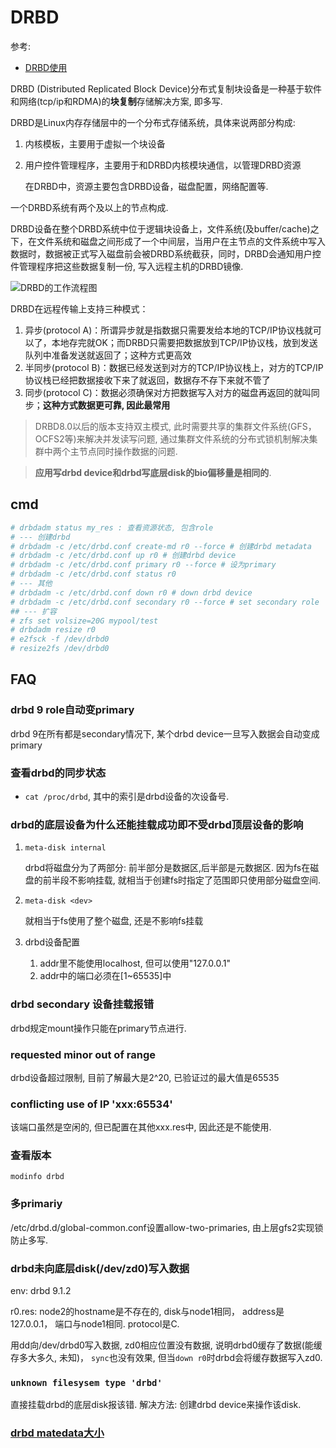 # DRBD
参考:
- [DRBD使用](https://documentation.suse.com/zh-cn/sle-ha/11-SP4/html/SLE-ha-guide/cha-ha-drbd.html)

DRBD (Distributed Replicated Block Device)分布式复制块设备是一种基于软件和网络(tcp/ip和RDMA)的**块复制**存储解决方案, 即多写.

DRBD是Linux内存存储层中的一个分布式存储系统，具体来说两部分构成:
1. 内核模板，主要用于虚拟一个块设备
1. 用户控件管理程序，主要用于和DRBD内核模块通信，以管理DRBD资源

    在DRBD中，资源主要包含DRBD设备，磁盘配置，网络配置等.

一个DRBD系统有两个及以上的节点构成.

DRBD设备在整个DRBD系统中位于逻辑块设备上，文件系统(及buffer/cache)之下，在文件系统和磁盘之间形成了一个中间层，当用户在主节点的文件系统中写入数据时，数据被正式写入磁盘前会被DRBD系统截获，同时，DRBD会通知用户控件管理程序把这些数据复制一份, 写入远程主机的DRBD镜像.

![DRBD的工作流程图](http://s3.51cto.com/wyfs02/M00/25/7A/wKiom1NgbRPzAB4LAABNdBRd5XE362.gif)

DRBD在远程传输上支持三种模式：
1. 异步(protocol A)：所谓异步就是指数据只需要发给本地的TCP/IP协议栈就可以了，本地存完就OK；而DRBD只需要把数据放到TCP/IP协议栈，放到发送队列中准备发送就返回了；这种方式更高效
1. 半同步(protocol B)：数据已经发送到对方的TCP/IP协议栈上，对方的TCP/IP协议栈已经把数据接收下来了就返回，数据存不存下来就不管了
1. 同步(protocol C)：数据必须确保对方把数据写入对方的磁盘再返回的就叫同步；**这种方式数据更可靠, 因此最常用**

> DRBD8.0以后的版本支持双主模式, 此时需要共享的集群文件系统(GFS，OCFS2等)来解决并发读写问题, 通过集群文件系统的分布式锁机制解决集群中两个主节点同时操作数据的问题.

> **应用写drbd device和drbd写底层disk的bio偏移量是相同的**.

## cmd
```bash
# drbdadm status my_res : 查看资源状态, 包含role
# --- 创建drbd
# drbdadm -c /etc/drbd.conf create-md r0 --force # 创建drbd metadata
# drbdadm -c /etc/drbd.conf up r0 # 创建drbd device
# drbdadm -c /etc/drbd.conf primary r0 --force # 设为primary
# drbdadm -c /etc/drbd.conf status r0
# --- 其他
# drbdadm -c /etc/drbd.conf down r0 # down drbd device
# drbdadm -c /etc/drbd.conf secondary r0 --force # set secondary role
## --- 扩容
# zfs set volsize=20G mypool/test
# drbdadm resize r0
# e2fsck -f /dev/drbd0
# resize2fs /dev/drbd0
```

## FAQ
### drbd 9 role自动变primary
drbd 9在所有都是secondary情况下, 某个drbd device一旦写入数据会自动变成primary
### 查看drbd的同步状态
- `cat /proc/drbd`, 其中的索引是drbd设备的次设备号.

### drbd的底层设备为什么还能挂载成功即不受drbd顶层设备的影响
1. `meta-disk internal`

    drbd将磁盘分为了两部分: 前半部分是数据区,后半部是元数据区. 因为fs在磁盘的前半段不影响挂载, 就相当于创建fs时指定了范围即只使用部分磁盘空间.
1. `meta-disk <dev>`

    就相当于fs使用了整个磁盘, 还是不影响fs挂载

1. drbd设备配置

    1. addr里不能使用localhost, 但可以使用"127.0.0.1"
    1. addr中的端口必须在[1~65535]中

### drbd secondary 设备挂载报错
drbd规定mount操作只能在primary节点进行.

### requested minor out of range
drbd设备超过限制, 目前了解最大是2^20, 已验证过的最大值是65535

### conflicting use of IP 'xxx:65534'
该端口虽然是空闲的, 但已配置在其他xxx.res中, 因此还是不能使用.

### 查看版本
`modinfo drbd`

### 多primariy
/etc/drbd.d/global-common.conf设置allow-two-primaries, 由上层gfs2实现锁防止多写.

### drbd未向底层disk(/dev/zd0)写入数据
env: drbd 9.1.2

r0.res: node2的hostname是不存在的, disk与node1相同， address是127.0.0.1， 端口与node1相同. protocol是C.

用dd向/dev/drbd0写入数据, zd0相应位置没有数据, 说明drbd0缓存了数据(能缓存多大多久, 未知)， `sync`也没有效果, 但当`down r0`时drbd会将缓存数据写入zd0.

### `unknown filesysem type 'drbd'`
直接挂载drbd的底层disk报该错. 解决方法: 创建drbd device来操作该disk.

### [drbd matedata大小](https://linbit.com/drbd-user-guide/drbd-guide-9_0-cn/#s-meta-data-size)